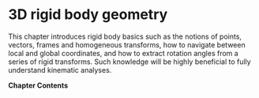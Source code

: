 # 3D rigid body geometry

This chapter introduces rigid body basics such as the notions of points, vectors, frames and homogeneous transforms, how to navigate between local and global coordinates, and how to extract rotation angles from a series of rigid transforms. Such knowledge will be highly beneficial to fully understand kinematic analyses.

**Chapter Contents**

```{tableofcontents}
```
